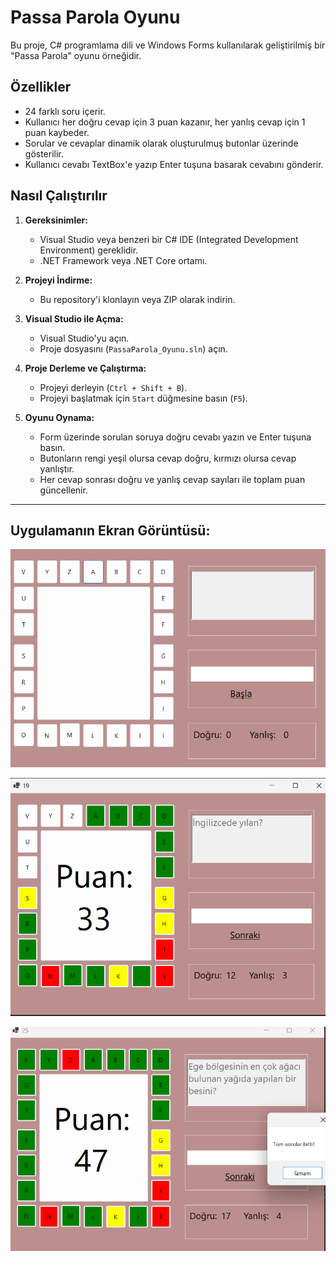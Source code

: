 
# Passa Parola Oyunu


Bu proje, C# programlama dili ve Windows Forms kullanılarak geliştirilmiş bir "Passa Parola" oyunu örneğidir.

## Özellikler

- 24 farklı soru içerir.
- Kullanıcı her doğru cevap için 3 puan kazanır, her yanlış cevap için 1 puan kaybeder.
- Sorular ve cevaplar dinamik olarak oluşturulmuş butonlar üzerinde gösterilir.
- Kullanıcı cevabı TextBox'e yazıp Enter tuşuna basarak cevabını gönderir.

## Nasıl Çalıştırılır

1. **Gereksinimler:**
   - Visual Studio veya benzeri bir C# IDE (Integrated Development Environment) gereklidir.
   - .NET Framework veya .NET Core ortamı.

2. **Projeyi İndirme:**
   - Bu repository'i klonlayın veya ZIP olarak indirin.

3. **Visual Studio ile Açma:**
   - Visual Studio'yu açın.
   - Proje dosyasını (`PassaParola_Oyunu.sln`) açın.

4. **Proje Derleme ve Çalıştırma:**
   - Projeyi derleyin (`Ctrl + Shift + B`).
   - Projeyi başlatmak için `Start` düğmesine basın (`F5`).

5. **Oyunu Oynama:**
   - Form üzerinde sorulan soruya doğru cevabı yazın ve Enter tuşuna basın.
   - Butonların rengi yeşil olursa cevap doğru, kırmızı olursa cevap yanlıştır.
   - Her cevap sonrası doğru ve yanlış cevap sayıları ile toplam puan güncellenir.

---

## Uygulamanın Ekran Görüntüsü:

![Passa Parola Oyunu Ekran Görüntüsü](https://github.com/mihrapgozcu/PassaParola_Oyunu/blob/master/ana%20ekran.png)

![](https://github.com/mihrapgozcu/PassaParola_Oyunu/blob/master/g%C3%B6r%C3%BCnt%C3%BC.png)

![](https://github.com/mihrapgozcu/PassaParola_Oyunu/blob/master/uygulama%20sonu.png)

